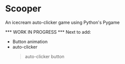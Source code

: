 # Scooper
An icecream auto-clicker game using Python's Pygame

*** WORK IN PROGRESS ***
Next to add:
 - Button animation
 - auto-clicker
    > auto-clicker button